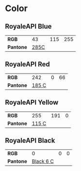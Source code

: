  # Color
 
 ## RoyaleAPI Blue
 
 <div class="color_chip" style="background-color:rgb(43,115,255);"></div>
 
 |  |  |  |  |
 | -- | -- | -- | -- |
 | **RGB** | 43 | 115 | 255 |
 | **Pantone** | [285C](https://www.pantone.com/color-finder/285-C) | | |
 
 ## RoyaleAPI Red
 
 <div class="color_chip" style="background-color:rgb(242,0,66);"></div>
 
 |  |  |  |  |
 | -- | -- | -- | -- |
 | **RGB** | 242 | 0 | 66 |
 | **Pantone** | [185 C](https://www.pantone.com/color-finder/185-C) | | |
 
 ## RoyaleAPI Yellow
 
 <div class="color_chip" style="background-color:rgb(255,191,0);"></div>
 
 |  |  |  |  |
 | -- | -- | -- | -- |
 | **RGB** | 255 | 191 | 0 |
 | **Pantone** | [115 C](https://www.pantone.com/color-finder/115-C) | | |
 
 
  ## RoyaleAPI Black
 
 <div class="color_chip" style="background-color:rgb(0,0,0);"></div>
 
 |  |  |  |  |
 | -- | -- | -- | -- |
 | **RGB** | 0 | 0 | 0 |
 | **Pantone** | [Black 6 C](https://www.pantone.com/color-finder/Black-6-C) | | |
